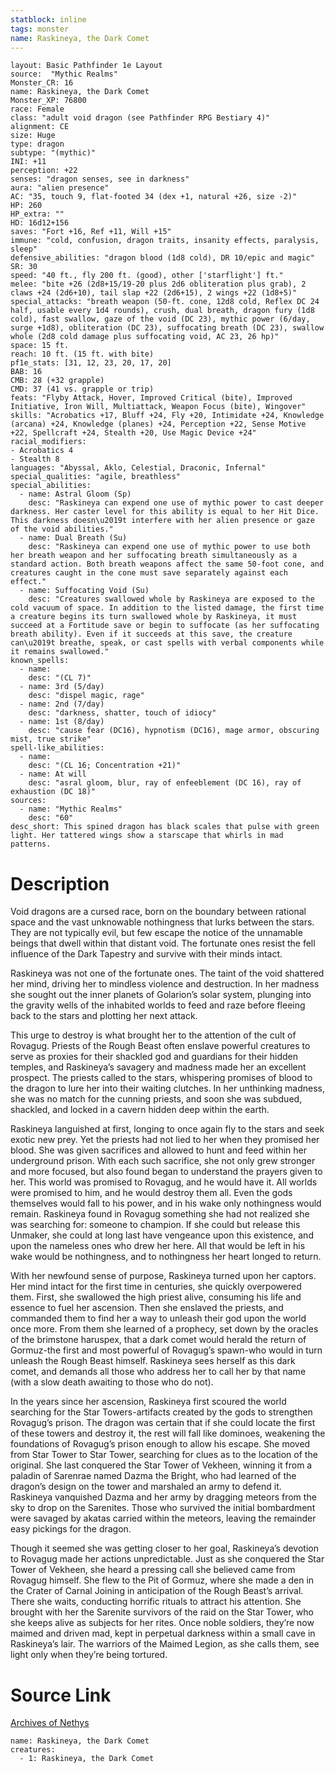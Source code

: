 ```yaml
---
statblock: inline
tags: monster
name: Raskineya, the Dark Comet
---
```

```statblock
layout: Basic Pathfinder 1e Layout
source:  "Mythic Realms"
Monster_CR: 16
name: Raskineya, the Dark Comet
Monster_XP: 76800
race: Female
class: "adult void dragon (see Pathfinder RPG Bestiary 4)"
alignment: CE
size: Huge
type: dragon
subtype: "(mythic)"
INI: +11
perception: +22
senses: "dragon senses, see in darkness"
aura: "alien presence"
AC: "35, touch 9, flat-footed 34 (dex +1, natural +26, size -2)"
HP: 260
HP_extra: ""
HD: 16d12+156
saves: "Fort +16, Ref +11, Will +15"
immune: "cold, confusion, dragon traits, insanity effects, paralysis, sleep"
defensive_abilities: "dragon blood (1d8 cold), DR 10/epic and magic"
SR: 30
speed: "40 ft., fly 200 ft. (good), other ['starflight'] ft."
melee: "bite +26 (2d8+15/19-20 plus 2d6 obliteration plus grab), 2 claws +24 (2d6+10), tail slap +22 (2d6+15), 2 wings +22 (1d8+5)"
special_attacks: "breath weapon (50-ft. cone, 12d8 cold, Reflex DC 24 half, usable every 1d4 rounds), crush, dual breath, dragon fury (1d8 cold), fast swallow, gaze of the void (DC 23), mythic power (6/day, surge +1d8), obliteration (DC 23), suffocating breath (DC 23), swallow whole (2d8 cold damage plus suffocating void, AC 23, 26 hp)"
space: 15 ft.
reach: 10 ft. (15 ft. with bite)
pf1e_stats: [31, 12, 23, 20, 17, 20]
BAB: 16
CMB: 28 (+32 grapple)
CMD: 37 (41 vs. grapple or trip)
feats: "Flyby Attack, Hover, Improved Critical (bite), Improved Initiative, Iron Will, Multiattack, Weapon Focus (bite), Wingover"
skills: "Acrobatics +17, Bluff +24, Fly +20, Intimidate +24, Knowledge (arcana) +24, Knowledge (planes) +24, Perception +22, Sense Motive +22, Spellcraft +24, Stealth +20, Use Magic Device +24"
racial_modifiers:
- Acrobatics 4
- Stealth 8
languages: "Abyssal, Aklo, Celestial, Draconic, Infernal"
special_qualities: "agile, breathless"
special_abilities:
  - name: Astral Gloom (Sp)
    desc: "Raskineya can expend one use of mythic power to cast deeper darkness. Her caster level for this ability is equal to her Hit Dice. This darkness doesn\u2019t interfere with her alien presence or gaze of the void abilities."
  - name: Dual Breath (Su)
    desc: "Raskineya can expend one use of mythic power to use both her breath weapon and her suffocating breath simultaneously as a standard action. Both breath weapons affect the same 50-foot cone, and creatures caught in the cone must save separately against each effect."
  - name: Suffocating Void (Su)
    desc: "Creatures swallowed whole by Raskineya are exposed to the cold vacuum of space. In addition to the listed damage, the first time a creature begins its turn swallowed whole by Raskineya, it must succeed at a Fortitude save or begin to suffocate (as her suffocating breath ability). Even if it succeeds at this save, the creature can\u2019t breathe, speak, or cast spells with verbal components while it remains swallowed."
known_spells:
  - name:
    desc: "(CL 7)"
  - name: 3rd (5/day)
    desc: "dispel magic, rage"
  - name: 2nd (7/day)
    desc: "darkness, shatter, touch of idiocy"
  - name: 1st (8/day)
    desc: "cause fear (DC16), hypnotism (DC16), mage armor, obscuring mist, true strike"
spell-like_abilities:
  - name:
    desc: "(CL 16; Concentration +21)"
  - name: At will
    desc: "asral gloom, blur, ray of enfeeblement (DC 16), ray of exhaustion (DC 18)"
sources:
  - name: "Mythic Realms"
    desc: "60"
desc_short: This spined dragon has black scales that pulse with green light. Her tattered wings show a starscape that whirls in mad patterns.
```
# Description
Void dragons are a cursed race, born on the boundary between rational space and the vast unknowable nothingness that lurks between the stars. They are not typically evil, but few escape the notice of the unnamable beings that dwell within that distant void. The fortunate ones resist the fell influence of the Dark Tapestry and survive with their minds intact.

Raskineya was not one of the fortunate ones. The taint of the void shattered her mind, driving her to mindless violence and destruction. In her madness she sought out the inner planets of Golarion’s solar system, plunging into the gravity wells of the inhabited worlds to feed and raze before fleeing back to the stars and plotting her next attack.

This urge to destroy is what brought her to the attention of the cult of Rovagug. Priests of the Rough Beast often enslave powerful creatures to serve as proxies for their shackled god and guardians for their hidden temples, and Raskineya’s savagery and madness made her an excellent prospect. The priests called to the stars, whispering promises of blood to the dragon to lure her into their waiting clutches. In her unthinking madness, she was no match for the cunning priests, and soon she was subdued, shackled, and locked in a cavern hidden deep within the earth.

Raskineya languished at first, longing to once again fly to the stars and seek exotic new prey. Yet the priests had not lied to her when they promised her blood. She was given sacrifices and allowed to hunt and feed within her underground prison. With each such sacrifice, she not only grew stronger and more focused, but also found began to understand the prayers given to her. This world was promised to Rovagug, and he would have it. All worlds were promised to him, and he would destroy them all. Even the gods themselves would fall to his power, and in his wake only nothingness would remain. Raskineya found in Rovagug something she had not realized she was searching for: someone to champion. If she could but release this Unmaker, she could at long last have vengeance upon this existence, and upon the nameless ones who drew her here. All that would be left in his wake would be nothingness, and to nothingness her heart longed to return.

With her newfound sense of purpose, Raskineya turned upon her captors. Her mind intact for the first time in centuries, she quickly overpowered them. First, she swallowed the high priest alive, consuming his life and essence to fuel her ascension. Then she enslaved the priests, and commanded them to find her a way to unleash their god upon the world once more. From them she learned of a prophecy, set down by the oracles of the brimstone haruspex, that a dark comet would herald the return of Gormuz-the first and most powerful of Rovagug’s spawn-who would in turn unleash the Rough Beast himself. Raskineya sees herself as this dark comet, and demands all those who address her to call her by that name (with a slow death awaiting to those who do not).

In the years since her ascension, Raskineya first scoured the world searching for the Star Towers-artifacts created by the gods to strengthen Rovagug’s prison. The dragon was certain that if she could locate the first of these towers and destroy it, the rest will fall like dominoes, weakening the foundations of Rovagug’s prison enough to allow his escape. She moved from Star Tower to Star Tower, searching for clues as to the location of the original. She last conquered the Star Tower of Vekheen, winning it from a paladin of Sarenrae named Dazma the Bright, who had learned of the dragon’s design on the tower and marshaled an army to defend it. Raskineya vanquished Dazma and her army by dragging meteors from the sky to drop on the Sarenites. Those who survived the initial bombardment were savaged by akatas carried within the meteors, leaving the remainder easy pickings for the dragon.

Though it seemed she was getting closer to her goal, Raskineya’s devotion to Rovagug made her actions unpredictable. Just as she conquered the Star Tower of Vekheen, she heard a pressing call she believed came from Rovagug himself. She flew to the Pit of Gormuz, where she made a den in the Crater of Carnal Joining in anticipation of the Rough Beast’s arrival. There she waits, conducting horrific rituals to attract his attention. She brought with her the Sarenite survivors of the raid on the Star Tower, who she keeps alive as subjects for her rites. Once noble soldiers, they’re now maimed and driven mad, kept in perpetual darkness within a small cave in Raskineya’s lair. The warriors of the Maimed Legion, as she calls them, see light only when they’re being tortured.
# Source Link
[Archives of Nethys](https://aonprd.com/MythicMonsterDisplay.aspx?ItemName=Raskineya%2C%20the%20Dark%20Comet)
```encounter-table
name: Raskineya, the Dark Comet
creatures:
  - 1: Raskineya, the Dark Comet
```
